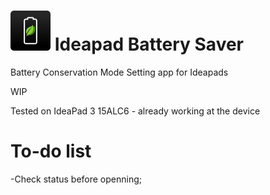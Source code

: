 # ![icon](resources/icon.png)   Ideapad Battery Saver

Battery Conservation Mode Setting app for Ideapads

WIP

Tested on IdeaPad 3 15ALC6 - already working at the device


# To-do list
-Check status before openning;




